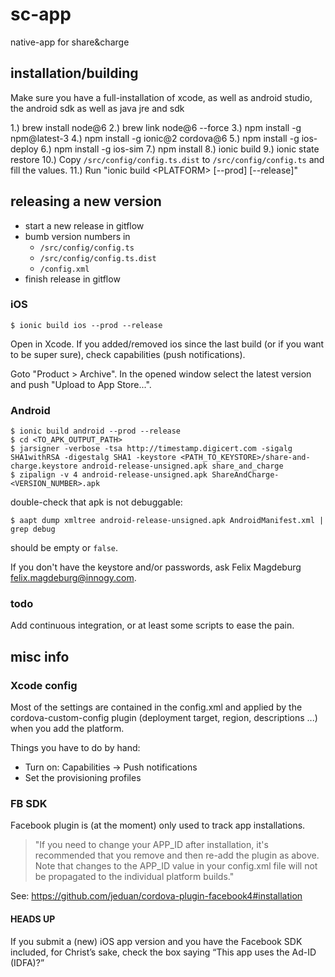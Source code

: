 # sc-app
native-app for share&amp;charge

## installation/building

Make sure you have a full-installation of xcode, as well as android studio, the android sdk as well as java jre and sdk

  1.) brew install node@6
  2.) brew link node@6 --force
  3.) npm install -g npm@latest-3
  4.) npm install -g ionic@2 cordova@6
  5.) npm install -g ios-deploy
  6.) npm install -g ios-sim
  7.) npm install
  8.) ionic build
  9.) ionic state restore
  10.) Copy `/src/config/config.ts.dist` to `/src/config/config.ts` and fill the values.
  11.) Run "ionic build \<PLATFORM\> [--prod] [--release]"

## releasing a new version

* start a new release in gitflow
* bumb version numbers in
  * `/src/config/config.ts`
  * `/src/config/config.ts.dist`
  * `/config.xml`
* finish release in gitflow

### iOS
```
$ ionic build ios --prod --release
```

Open in Xcode. If you added/removed ios since the last build (or if you want to be super sure), check capabilities (push notifications).

Goto "Product > Archive". In the opened window select the latest version and push "Upload to App Store...".

### Android
```
$ ionic build android --prod --release
$ cd <TO_APK_OUTPUT_PATH>
$ jarsigner -verbose -tsa http://timestamp.digicert.com -sigalg SHA1withRSA -digestalg SHA1 -keystore <PATH_TO_KEYSTORE>/share-and-charge.keystore android-release-unsigned.apk share_and_charge
$ zipalign -v 4 android-release-unsigned.apk ShareAndCharge-<VERSION_NUMBER>.apk
```
double-check that apk is not debuggable:
```
$ aapt dump xmltree android-release-unsigned.apk AndroidManifest.xml | grep debug
```
should be empty or `false`.

If you don't have the keystore and/or passwords, ask Felix Magdeburg <felix.magdeburg@innogy.com>.

### todo
Add continuous integration, or at least some scripts to ease the pain.

## misc info

### Xcode config
Most of the settings are contained in the config.xml and applied by the
 cordova-custom-config plugin (deployment target, region, descriptions ...)
 when you add the platform.

Things you have to do by hand:
* Turn on: Capabilities -> Push notifications
* Set the provisioning profiles


### FB SDK
Facebook plugin is (at the moment) only used to track app installations.

> "If you need to change your APP_ID after installation, it's recommended that you remove and then re-add the plugin as above. Note that changes to the APP_ID value in your config.xml file will not be propagated to the individual platform builds."

See: https://github.com/jeduan/cordova-plugin-facebook4#installation

#### HEADS UP
If you submit a (new) iOS app version and you have the Facebook SDK included, for Christ’s sake, check the box saying “This app uses the Ad-ID (IDFA)?”

